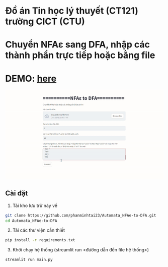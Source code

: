 # Đồ án Tin học lý thuyết (CT121) trường CICT (CTU)
# Chuyển NFAε sang DFA, nhập các thành phần trực tiếp hoặc bằng file
# DEMO: [here](https://pmtai-automata.streamlit.app/)
![Demo GIF](./assists/demo_vid_THLT.gif)

## Cài đặt
1. Tải kho lưu trữ này về
```bash
git clone https://github.com/phanminhtai23/Automata_NFAe-to-DFA.git
cd Automata_NFAe-to-DFA
```
2. Tải các thư viện cần thiết
```bash
pip install -r requirements.txt
```
3. Khởi chạy hệ thống (streamlit run <đường dẫn đến file hệ thống>)
```bash
streamlit run main.py
```
